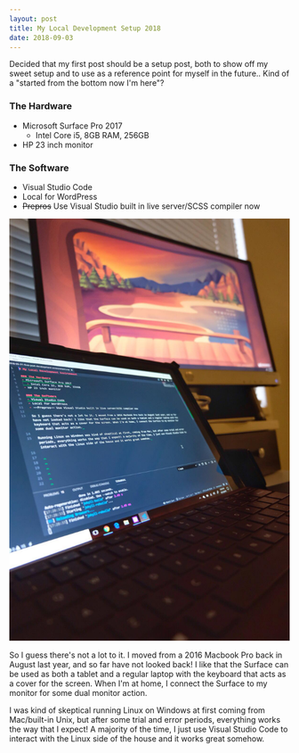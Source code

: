 ```yaml
---
layout: post
title: My Local Development Setup 2018
date: 2018-09-03
---
```


Decided that my first post should be a setup post, both to show off my sweet setup and to use as a reference point for myself in the future.. Kind of a "started from the bottom now I'm here"? 

### The Hardware
- Microsoft Surface Pro 2017
	- Intel Core i5, 8GB RAM, 256GB
- HP 23 inch monitor

### The Software
- Visual Studio Code
- Local for WordPress
- ~~Prepros~~ Use Visual Studio built in live server/SCSS compiler now

<img src="/assets/img/blog/laptop-desktop.jpg" class="img-fluid" alt="Home setup"> 

So I guess there's not a lot to it. I moved from a 2016 Macbook Pro back in August last year, and so far have not looked back! I like that the Surface can be used as both a tablet and a regular laptop with the keyboard that acts as a cover for the screen. When I'm at home, I connect the Surface to my monitor for some dual monitor action.

I was kind of skeptical running Linux on Windows at first coming from Mac/built-in Unix, but after some trial and error periods, everything works the way that I expect! A majority of the time, I just use Visual Studio Code to interact with the Linux side of the house and it works great somehow.